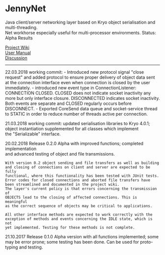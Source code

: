 JennyNet
========

Java client/server networking layer based on Kryo object serialisation and multi-threading.  
Net workhorse especially useful for multi-processor environments.
Status: Alpha Results

[Project Wiki](https://github.com/JanetHunt/jennynet/wiki)  
[User Manual](https://github.com/JanetHunt/jennynet/wiki/User-Manual)  
[Discussion](http://sourceforge.net/p/jennynet/discussion/)  

-----------------

22.03.2018  working commit: 
	- Introduced new protocol signal "close request" and added protocol to
	ensure proper delivery of object data sent at the connection interface
	even when connection is closed by the user immediately.
	- introduced new event type in ConnectionListener: CONNECTION CLOSED.
	CLOSED does not indicate socket inactivity any more but only interface
	closure. DISCONNECTED indicates socket inactivity.
	Both events are separate and CLOSED regularly occurs before DISCONNECT.
	- Exported CoreSend data queue and socket-service thread to STATIC 
	in order to reduce number of threads active per connection.

21.03.2018  working commit: updated serialisation libraries to Kryo 4.0.1;  
            object instantiation supplemented for all classes which implement  
            the "Serializable" interface.

20.02.2018  Release 0.2.0 Alpha with improved functions; completed implementation  
            and advanced testing of object and file transmissions.

	With version 0.2 object sending and file transfers as well as building
	and closing of connections on client and server are expected to be fully
	functional, where this functionality has been tested with JUnit tests. 
	Error codes for closed connections and aborted file transfers have
	been streamlined and documented in the project wiki.
	The layer's current policy is that errors concerning the transmission of 
	OBJECTS lead to the closing of affected connections. This is meaningful
	as the correct sequence of objects may be critical to applications.

	All other interface methods are expected to work correctly with the 
	exception of methods and events concerning the IDLE state, which is not
	yet implemented. Testing for these methods is not complete.

21.10.2017  Release 0.1.0 Alpha version with all functions implemented; some  
            may be error prone; some testing has been done. Can be used for
            proto-typing and testing.


